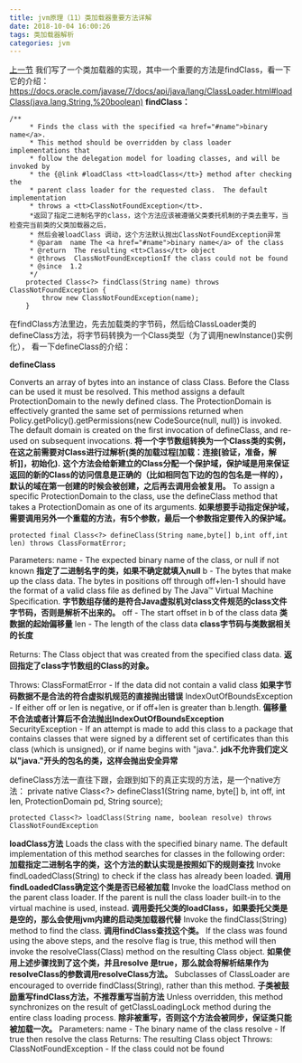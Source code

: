```yaml
---
title: jvm原理（11）类加载器重要方法详解
date: 2018-10-04 16:00:26
tags: 类加载器解析
categories: jvm
---
```


[上一节](http://blog.csdn.net/wzq6578702/article/details/79548157) 我们写了一个类加载器的实现，其中一个重要的方法是findClass，看一下它的介绍：
https://docs.oracle.com/javase/7/docs/api/java/lang/ClassLoader.html#loadClass(java.lang.String,%20boolean)
**findClass：**
```
/**
     * Finds the class with the specified <a href="#name">binary name</a>.
     * This method should be overridden by class loader implementations that
     * follow the delegation model for loading classes, and will be invoked by
     * the {@link #loadClass <tt>loadClass</tt>} method after checking the
     * parent class loader for the requested class.  The default implementation
     * throws a <tt>ClassNotFoundException</tt>.
     *返回了指定二进制名字的class，这个方法应该被遵循父类委托机制的子类去重写，当检查完当前类的父类加载器之后，
     * 然后会被loadClass 调动，这个方法默认抛出ClassNotFoundException异常
     * @param  name The <a href="#name">binary name</a> of the class
     * @return  The resulting <tt>Class</tt> object
     * @throws  ClassNotFoundExceptionIf the class could not be found
     * @since  1.2
     */
    protected Class<?> findClass(String name) throws ClassNotFoundException {
        throw new ClassNotFoundException(name);
    }
```

在findClass方法里边，先去加载类的字节码，然后给ClassLoader类的defineClass方法，将字节码转换为一个Class类型（为了调用newInstance()实例化），
看一下defineClass的介绍：

**defineClass**

Converts an array of bytes into an instance of class Class. Before the Class can be used it must be resolved.
This method assigns a default ProtectionDomain to the newly defined class. The ProtectionDomain is effectively granted the same set of permissions returned when Policy.getPolicy().getPermissions(new CodeSource(null, null)) is invoked. The default domain is created on the first invocation of defineClass, and re-used on subsequent invocations.
**将一个字节数组转换为一个Class类的实例，在这之前需要对Class进行过解析(类的加载过程[加载：连接[验证，准备，解析]]，初始化).**
**这个方法会给新建立的Class分配一个保护域，保护域是用来保证返回的新的Class的访问信息是正确的（比如相同包下边的包的包名是一样的），默认的域在第一创建的时候会被创建，之后再去调用会被复用。**
To assign a specific ProtectionDomain to the class, use the defineClass method that takes a ProtectionDomain as one of its arguments.
**如果想要手动指定保护域，需要调用另外一个重载的方法，有5个参数，最后一个参数指定要传入的保护域。**


```
protected final Class<?> defineClass(String name,byte[] b,int off,int len) throws ClassFormatError;
```

Parameters:
name - The expected binary name of the class, or null if not known
**指定了二进制名字的类，如果不确定就填入null**
b - The bytes that make up the class data. The bytes in positions off through off+len-1 should have the format of a valid class file as defined by The Java™ Virtual Machine Specification.
**字节数组存储的是符合Java虚拟机对class文件规范的class文件字节码，否则是解析不出来的。**
off - The start offset in b of the class data
**类数据的起始偏移量**
len - The length of the class data
**class字节码与类数据相关的长度**

Returns:
The Class object that was created from the specified class data.
**返回指定了class字节数组的Class的对象。**

Throws:
ClassFormatError - If the data did not contain a valid class
**如果字节码数据不是合法的符合虚拟机规范的直接抛出错误**
IndexOutOfBoundsException - If either off or len is negative, or if off+len is greater than b.length.
**偏移量不合法或者计算后不合法抛出IndexOutOfBoundsException**
SecurityException - If an attempt is made to add this class to a package that contains classes that were signed by a different set of
certificates than this class (which is unsigned), or if name begins with "java.".
**jdk不允许我们定义以"java."开头的包名的类，这样会抛出安全异常**


defineClass方法一直往下跟，会跟到如下的真正实现的方法，是一个native方法：
private native Class<?> defineClass1(String name, byte[] b, int off, int len, ProtectionDomain pd, String source);


```
protected Class<?> loadClass(String name, boolean resolve) throws ClassNotFoundException
```
**loadClass方法**
Loads the class with the specified binary name. The default implementation of this method searches for classes in the following order:
**加载指定二进制名字的类，这个方法的默认实现是按照如下的规则查找**
Invoke findLoadedClass(String) to check if the class has already been loaded.
**调用findLoadedClass确定这个类是否已经被加载**
Invoke the loadClass method on the parent class loader. If the parent is null the class loader built-in to the virtual machine is used, instead.
**调用委托父类的loadClass，如果委托父类是是空的，那么会使用jvm内建的启动类加载器代替**
Invoke the findClass(String) method to find the class.
**调用findClass查找这个类。**
If the class was found using the above steps, and the resolve flag is true, this method will then invoke the resolveClass(Class) method on the resulting Class object.
**如果使用上述步骤找到了这个类，并且resolve 是true，那么就会将解析结果作为resolveClass的参数调用resolveClass方法。**
Subclasses of ClassLoader are encouraged to override findClass(String), rather than this method.
**子类被鼓励重写findClass方法，不推荐重写当前方法**
Unless overridden, this method synchronizes on the result of getClassLoadingLock method during the entire class loading process.
**除非被重写，否则这个方法会被同步，保证类只能被加载一次。**
Parameters:
name - The binary name of the class
resolve - If true then resolve the class
Returns:
The resulting Class object
Throws:
ClassNotFoundException - If the class could not be found
```

